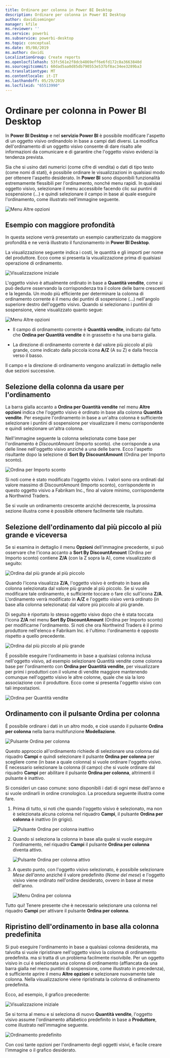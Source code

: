 ```yaml
---
title: Ordinare per colonna in Power BI Desktop
description: Ordinare per colonna in Power BI Desktop
author: davidiseminger
manager: kfile
ms.reviewer: ''
ms.service: powerbi
ms.subservice: powerbi-desktop
ms.topic: conceptual
ms.date: 05/08/2019
ms.author: davidi
LocalizationGroup: Create reports
ms.openlocfilehash: 53fc561e2f8dcb4869eff6e6fd172c8a3663840d
ms.sourcegitcommit: 60dad5aa0d85db790553e537bf8ac34ee3289ba3
ms.translationtype: MT
ms.contentlocale: it-IT
ms.lasthandoff: 05/29/2019
ms.locfileid: "65513990"
---
```

# <a name="sort-by-column-in-power-bi-desktop"></a>Ordinare per colonna in Power BI Desktop
In **Power BI Desktop** e nel **servizio Power BI** è possibile modificare l'aspetto di un oggetto visivo ordinandolo in base a campi dati diversi. La modifica dell'ordinamento di un oggetto visivo consente di dare risalto alle informazioni da comunicare e di garantire che l'oggetto visivo evidenzi la tendenza prevista.

Sia che si usino dati numerici (come cifre di vendita) o dati di tipo testo (come nomi di stati), è possibile ordinare le visualizzazioni in qualsiasi modo per ottenere l'aspetto desiderato.  In **Power BI** sono disponibili funzionalità estremamente flessibili per l'ordinamento, nonché menu rapidi. In qualsiasi oggetto visivo, selezionare il menu accessibile facendo clic sui puntini di sospensione (...) e quindi selezionare il campo in base al quale eseguire l'ordinamento, come illustrato nell'immagine seguente.

![Menu Altre opzioni](media/desktop-sort-by-column/sortbycolumn_2.png)

## <a name="more-depth-and-an-example"></a>Esempio con maggiore profondità
In questa sezione verrà presentato un esempio caratterizzato da maggiore profondità e ne verrà illustrato il funzionamento in **Power BI Desktop**.

La visualizzazione seguente indica i costi, le quantità e gli importi per nome del produttore. Ecco come si presenta la visualizzazione prima di qualsiasi operazione di ordinamento.

![Visualizzazione iniziale](media/desktop-sort-by-column/sortbycolumn_1.png)

L'oggetto visivo è attualmente ordinato in base a **Quantità vendite**, come si può dedurre osservando la corrispondenza tra il colore delle barre crescenti e la legenda. Un modo più efficiente per determinare la colonna di ordinamento corrente è il menu dei puntini di sospensione (...) nell'angolo superiore destro dell'oggetto visivo. Quando si selezionano i puntini di sospensione, viene visualizzato quanto segue:

![Menu Altre opzioni](media/desktop-sort-by-column/sortbycolumn_2.png)

* Il campo di ordinamento corrente è **Quantità vendite**, indicato dal fatto che **Ordina per Quantità vendite** è in grassetto e ha una barra gialla. 

* La direzione di ordinamento corrente è dal valore più piccolo al più grande, come indicato dalla piccola icona **A/Z** (A su Z) e dalla freccia verso il basso.

Il campo e la direzione di ordinamento vengono analizzati in dettaglio nelle due sezioni successive.

## <a name="selecting-which-column-to-use-for-sorting"></a>Selezione della colonna da usare per l'ordinamento
La barra gialla accanto a **Ordina per Quantità vendite** nel menu **Altre opzioni** indica che l'oggetto visivo è ordinato in base alla colonna **Quantità vendite**. Per eseguire l'ordinamento in base a un'altra colonna è sufficiente selezionare i puntini di sospensione per visualizzare il menu corrispondente e quindi selezionare un'altra colonna.

Nell'immagine seguente la colonna selezionata come base per l'ordinamento è *DiscountAmount* (Importo sconto). che corrisponde a una delle linee nell'oggetto visivo anziché a una delle barre. Ecco l'aspetto risultante dopo la selezione di **Sort By DiscountAmount** (Ordina per Importo sconto).

![Ordina per Importo sconto](media/desktop-sort-by-column/sortbycolumn_3.png)

Si noti come è stato modificato l'oggetto visivo. I valori sono ora ordinati dal valore massimo di DiscountAmount (Importo sconto), corrispondente in questo oggetto visivo a Fabrikam Inc., fino al valore minimo, corrispondente a Northwind Traders. 

Se si vuole un ordinamento crescente anziché decrescente, la prossima sezione illustra come è possibile ottenere facilmente tale risultato.

## <a name="selecting-the-sort-order---smallest-to-largest-largest-to-smallest"></a>Selezione dell'ordinamento dal più piccolo al più grande e viceversa
Se si esamina in dettaglio il menu **Opzioni** dell'immagine precedente, si può osservare che l'icona accanto a **Sort By DiscountAmount** (Ordina per Importo sconto) contiene **Z/A** (con la Z sopra la A), come visualizzato di seguito:

![Ordina dal più grande al più piccolo](media/desktop-sort-by-column/sortbycolumn_4.png)

Quando l'icona visualizza **Z/A**, l'oggetto visivo è ordinato in base alla colonna selezionata dal valore più grande al più piccolo. Se si vuole modificare tale ordinamento, è sufficiente toccare o fare clic sull'icona **Z/A**. L'ordinamento verrà modificato in **A/Z** e l'oggetto visivo verrà ordinato (in base alla colonna selezionata) dal valore più piccolo al più grande.

Di seguito è riportato lo stesso oggetto visivo dopo che è stata toccata l'icona **Z/A** nel menu **Sort By DiscountAmount** (Ordina per Importo sconto) per modificarne l'ordinamento. Si noti che ora Northwind Traders è il primo produttore nell'elenco e Fabrikam Inc. è l'ultimo: l'ordinamento è opposto rispetto a quello precedente.

![Ordina dal più piccolo al più grande](media/desktop-sort-by-column/sortbycolumn_5.png)

È possibile eseguire l'ordinamento in base a qualsiasi colonna inclusa nell'oggetto visivo, ad esempio selezionare Quantità vendite come colonna base per l'ordinamento con **Ordina per Quantità vendite**, per visualizzare per primi i produttori con il volume di vendite maggiore mantenendo comunque nell'oggetto visivo le altre colonne, quale che sia la loro associazione con il produttore. Ecco come si presenta l'oggetto visivo con tali impostazioni.

![Ordina per Quantità vendite](media/desktop-sort-by-column/sortbycolumn_6.png)

## <a name="sort-using-the-sort-by-column-button"></a>Ordinamento con il pulsante Ordina per colonna
È possibile ordinare i dati in un altro modo, e cioè usando il pulsante **Ordina per colonna** nella barra multifunzione **Modellazione**.

![Pulsante Ordina per colonna](media/desktop-sort-by-column/sortbycolumn_8.png)

Questo approccio all'ordinamento richiede di selezionare una colonna dal riquadro **Campi** e quindi selezionare il pulsante **Ordina per colonna** per scegliere come (in base a quale colonna) si vuole ordinare l'oggetto visivo. È necessario selezionare la colonna (il campo) che si vuole ordinare dal riquadro **Campi** per abilitare il pulsante **Ordina per colonna**, altrimenti il pulsante è inattivo.

Si consideri un caso comune: sono disponibili i dati di ogni mese dell'anno e si vuole ordinarli in ordine cronologico. La procedura seguente illustra come fare.

1. Prima di tutto, si noti che quando l'oggetto visivo è selezionato, ma non è selezionata alcuna colonna nel riquadro **Campi**, il pulsante **Ordina per colonna** è inattivo (in grigio).
   
   ![Pulsante Ordina per colonna inattivo](media/desktop-sort-by-column/sortbycolumn_9.png)

2. Quando si seleziona la colonna in base alla quale si vuole eseguire l'ordinamento, nel riquadro **Campi** il pulsante **Ordina per colonna** diventa attivo.
   
   ![Pulsante Ordina per colonna attivo](media/desktop-sort-by-column/sortbycolumn_10.png)
3. A questo punto, con l'oggetto visivo selezionato, è possibile selezionare *Mese dell'anno* anziché il valore predefinito (*Nome del mese*) e l'oggetto visivo viene ordinato nell'ordine desiderato, ovvero in base al mese dell'anno.
   
   ![Menu Ordina per colonna](media/desktop-sort-by-column/sortbycolumn_11.png)

Tutto qui! Tenere presente che è necessario selezionare una colonna nel riquadro **Campi** per attivare il pulsante **Ordina per colonna**.

## <a name="getting-back-to-default-column-for-sorting"></a>Ripristino dell'ordinamento in base alla colonna predefinita
Si può eseguire l'ordinamento in base a qualsiasi colonna desiderata, ma talvolta si vuole ripristinare nell'oggetto visivo la colonna di ordinamento predefinita. ma si tratta di un problema facilmente risolvibile. Per un oggetto visivo in cui è selezionata una colonna di ordinamento (affiancata da una barra gialla nel menu puntini di sospensione, come illustrato in precedenza), è sufficiente aprire il menu **Altre opzioni** e selezionare nuovamente tale colonna. Nella visualizzazione viene ripristinata la colonna di ordinamento predefinita.

Ecco, ad esempio, il grafico precedente:

![Visualizzazione iniziale](media/desktop-sort-by-column/sortbycolumn_6.png)

Se si torna al menu e si seleziona di nuovo **Quantità vendite**, l'oggetto visivo assume l'ordinamento alfabetico predefinito in base a **Produttore**, come illustrato nell'immagine seguente.

![Ordinamento predefinito](media/desktop-sort-by-column/sortbycolumn_7.png)

Con così tante opzioni per l'ordinamento degli oggetti visivi, è facile creare l'immagine o il grafico desiderato.

